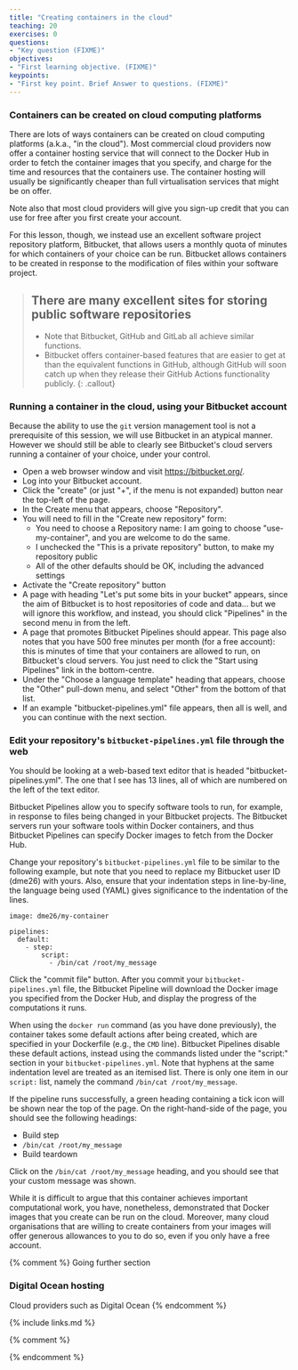 ```yaml
---
title: "Creating containers in the cloud"
teaching: 20
exercises: 0
questions:
- "Key question (FIXME)"
objectives:
- "First learning objective. (FIXME)"
keypoints:
- "First key point. Brief Answer to questions. (FIXME)"
---
```

### Containers can be created on cloud computing platforms
There are lots of ways containers can be created on cloud computing platforms (a.k.a., "in the cloud"). Most commercial cloud providers now offer a container hosting service that will connect to the Docker Hub in order to fetch the container images that you specify, and charge for the time and resources that the containers use. The container hosting will usually be significantly cheaper than full virtualisation services that might be on offer.

Note also that most cloud providers will give you sign-up credit that you can use for free after you first create your account.

For this lesson, though, we instead use an excellent software project repository platform, Bitbucket, that allows users a monthly quota of minutes for which containers of your choice can be run. Bitbucket allows containers to be created in response to the modification of files within your software project.

> ## There are many excellent sites for storing public software repositories
> - Note that Bitbucket, GitHub and GitLab all achieve similar functions.
> - Bitbucket offers container-based features that are easier to get at than the equivalent functions in GitHub, although GitHub will soon catch up when they release their GitHub Actions functionality publicly.
{: .callout}

### Running a container in the cloud, using your Bitbucket account

Because the ability to use the `git` version management tool is not a prerequisite of this session, we will use Bitbucket in an atypical manner. However we should still be able to clearly see Bitbucket's cloud servers running a container of your choice, under your control.

- Open a web browser window and visit <https://bitbucket.org/>.
- Log into your Bitbucket account.
- Click the "create" (or just "+", if the menu is not expanded) button near the top-left of the page.
- In the Create menu that appears, choose "Repository".
- You will need to fill in the "Create new repository" form:
    - You need to choose a Repository name: I am going to choose "use-my-container", and you are welcome to do the same.
    - I unchecked the "This is a private repository" button, to make my repository public
    - All of the other defaults should be OK, including the advanced settings
- Activate the "Create repository" button
- A page with heading "Let's put some bits in your bucket" appears, since the aim of Bitbucket is to host repositories of code and data... but we will ignore this workflow, and instead, you should click "Pipelines" in the second menu in from the left.
- A page that promotes Bitbucket Pipelines should appear. This page also notes that you have 500 free minutes per month (for a free account): this is minutes of time that your containers are allowed to run, on Bitbucket's cloud servers. You just need to click the "Start using Pipelines" link in the bottom-centre.
- Under the "Choose a language template" heading that appears, choose the "Other" pull-down menu, and select "Other" from the bottom of that list.
- If an example "bitbucket-pipelines.yml" file appears, then all is well, and you can continue with the next section.

### Edit your repository's `bitbucket-pipelines.yml` file through the web

You should be looking at a web-based text editor that is headed "bitbucket-pipelines.yml". The one that I see has 13 lines, all of which are numbered on the left of the text editor.

Bitbucket Pipelines allow you to specify software tools to run, for example, in response to files being changed in your Bitbucket projects. The Bitbucket servers run your software tools within Docker containers, and thus Bitbucket Pipelines can specify Docker images to fetch from the Docker Hub.

Change your repository's `bitbucket-pipelines.yml` file to be similar to the following example, but note that you need to replace my Bitbucket user ID (dme26) with yours. Also, ensure that your indentation steps in line-by-line, the language being used (YAML) gives significance to the indentation of the lines.
~~~
image: dme26/my-container

pipelines:
  default:
    - step:
        script:
          - /bin/cat /root/my_message
~~~

Click the "commit file" button. After you commit your `bitbucket-pipelines.yml` file, the Bitbucket Pipeline will download the Docker image you specified from the Docker Hub, and display the progress of the computations it runs.

When using the `docker run` command (as you have done previously), the container takes some default actions after being created, which are specified in your Dockerfile (e.g., the `CMD` line). Bitbucket Pipelines disable these default actions, instead using the commands listed under the "script:" section in your `bitbucket-pipelines.yml`. Note that hyphens at the same indentation level are treated as an itemised list. There is only one item in our `script:` list, namely the command `/bin/cat /root/my_message`.

If the pipeline runs successfully, a green heading containing a tick icon will be shown near the top of the page. On the right-hand-side of the page, you should see the following headings:
- Build step
- `/bin/cat /root/my_message`
- Build teardown

Click on the `/bin/cat /root/my_message` heading, and you should see that your custom message was shown.

While it is difficult to argue that this container achieves important computational work, you have, nonetheless, demonstrated that Docker images that you create can be run on the cloud. Moreover, many cloud organisations that are willing to create containers from your images will offer generous allowances to you to do so, even if you only have a free account.

{% comment %}
Going further section
### Digital Ocean hosting

Cloud providers such as Digital Ocean
{% endcomment %}

{% include links.md %}

{% comment %}
<!--  LocalWords:  keypoints links.md endcomment Dockerfile
 -->
{% endcomment %}
<!--  LocalWords:  bitbucket-pipelines.yml
 -->
